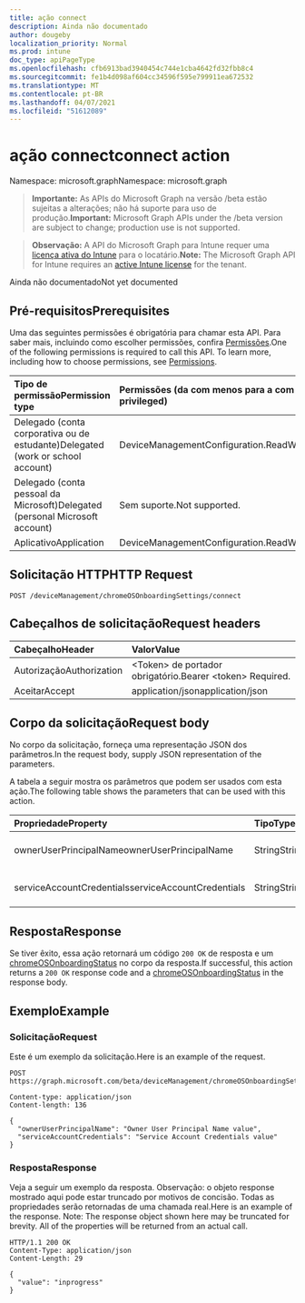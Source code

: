 ```yaml
---
title: ação connect
description: Ainda não documentado
author: dougeby
localization_priority: Normal
ms.prod: intune
doc_type: apiPageType
ms.openlocfilehash: cfb6913bad3940454c744e1cba4642fd32fbb8c4
ms.sourcegitcommit: fe1b4d098af604cc34596f595e799911ea672532
ms.translationtype: MT
ms.contentlocale: pt-BR
ms.lasthandoff: 04/07/2021
ms.locfileid: "51612089"
---
```

# <a name="connect-action"></a><span data-ttu-id="b95d6-103">ação connect</span><span class="sxs-lookup"><span data-stu-id="b95d6-103">connect action</span></span>

<span data-ttu-id="b95d6-104">Namespace: microsoft.graph</span><span class="sxs-lookup"><span data-stu-id="b95d6-104">Namespace: microsoft.graph</span></span>

> <span data-ttu-id="b95d6-105">**Importante:** As APIs do Microsoft Graph na versão /beta estão sujeitas a alterações; não há suporte para uso de produção.</span><span class="sxs-lookup"><span data-stu-id="b95d6-105">**Important:** Microsoft Graph APIs under the /beta version are subject to change; production use is not supported.</span></span>

> <span data-ttu-id="b95d6-106">**Observação:** A API do Microsoft Graph para Intune requer uma [licença ativa do Intune](https://go.microsoft.com/fwlink/?linkid=839381) para o locatário.</span><span class="sxs-lookup"><span data-stu-id="b95d6-106">**Note:** The Microsoft Graph API for Intune requires an [active Intune license](https://go.microsoft.com/fwlink/?linkid=839381) for the tenant.</span></span>

<span data-ttu-id="b95d6-107">Ainda não documentado</span><span class="sxs-lookup"><span data-stu-id="b95d6-107">Not yet documented</span></span>

## <a name="prerequisites"></a><span data-ttu-id="b95d6-108">Pré-requisitos</span><span class="sxs-lookup"><span data-stu-id="b95d6-108">Prerequisites</span></span>
<span data-ttu-id="b95d6-p101">Uma das seguintes permissões é obrigatória para chamar esta API. Para saber mais, incluindo como escolher permissões, confira [Permissões](/graph/permissions-reference).</span><span class="sxs-lookup"><span data-stu-id="b95d6-p101">One of the following permissions is required to call this API. To learn more, including how to choose permissions, see [Permissions](/graph/permissions-reference).</span></span>

|<span data-ttu-id="b95d6-111">Tipo de permissão</span><span class="sxs-lookup"><span data-stu-id="b95d6-111">Permission type</span></span>|<span data-ttu-id="b95d6-112">Permissões (da com menos para a com mais privilégios)</span><span class="sxs-lookup"><span data-stu-id="b95d6-112">Permissions (from least to most privileged)</span></span>|
|:---|:---|
|<span data-ttu-id="b95d6-113">Delegado (conta corporativa ou de estudante)</span><span class="sxs-lookup"><span data-stu-id="b95d6-113">Delegated (work or school account)</span></span>|<span data-ttu-id="b95d6-114">DeviceManagementConfiguration.ReadWrite.All</span><span class="sxs-lookup"><span data-stu-id="b95d6-114">DeviceManagementConfiguration.ReadWrite.All</span></span>|
|<span data-ttu-id="b95d6-115">Delegado (conta pessoal da Microsoft)</span><span class="sxs-lookup"><span data-stu-id="b95d6-115">Delegated (personal Microsoft account)</span></span>|<span data-ttu-id="b95d6-116">Sem suporte.</span><span class="sxs-lookup"><span data-stu-id="b95d6-116">Not supported.</span></span>|
|<span data-ttu-id="b95d6-117">Aplicativo</span><span class="sxs-lookup"><span data-stu-id="b95d6-117">Application</span></span>|<span data-ttu-id="b95d6-118">DeviceManagementConfiguration.ReadWrite.All</span><span class="sxs-lookup"><span data-stu-id="b95d6-118">DeviceManagementConfiguration.ReadWrite.All</span></span>|

## <a name="http-request"></a><span data-ttu-id="b95d6-119">Solicitação HTTP</span><span class="sxs-lookup"><span data-stu-id="b95d6-119">HTTP Request</span></span>
<!-- {
  "blockType": "ignored"
}
-->
``` http
POST /deviceManagement/chromeOSOnboardingSettings/connect
```

## <a name="request-headers"></a><span data-ttu-id="b95d6-120">Cabeçalhos de solicitação</span><span class="sxs-lookup"><span data-stu-id="b95d6-120">Request headers</span></span>
|<span data-ttu-id="b95d6-121">Cabeçalho</span><span class="sxs-lookup"><span data-stu-id="b95d6-121">Header</span></span>|<span data-ttu-id="b95d6-122">Valor</span><span class="sxs-lookup"><span data-stu-id="b95d6-122">Value</span></span>|
|:---|:---|
|<span data-ttu-id="b95d6-123">Autorização</span><span class="sxs-lookup"><span data-stu-id="b95d6-123">Authorization</span></span>|<span data-ttu-id="b95d6-124">&lt;Token&gt; de portador obrigatório.</span><span class="sxs-lookup"><span data-stu-id="b95d6-124">Bearer &lt;token&gt; Required.</span></span>|
|<span data-ttu-id="b95d6-125">Aceitar</span><span class="sxs-lookup"><span data-stu-id="b95d6-125">Accept</span></span>|<span data-ttu-id="b95d6-126">application/json</span><span class="sxs-lookup"><span data-stu-id="b95d6-126">application/json</span></span>|

## <a name="request-body"></a><span data-ttu-id="b95d6-127">Corpo da solicitação</span><span class="sxs-lookup"><span data-stu-id="b95d6-127">Request body</span></span>
<span data-ttu-id="b95d6-128">No corpo da solicitação, forneça uma representação JSON dos parâmetros.</span><span class="sxs-lookup"><span data-stu-id="b95d6-128">In the request body, supply JSON representation of the parameters.</span></span>

<span data-ttu-id="b95d6-129">A tabela a seguir mostra os parâmetros que podem ser usados com esta ação.</span><span class="sxs-lookup"><span data-stu-id="b95d6-129">The following table shows the parameters that can be used with this action.</span></span>

|<span data-ttu-id="b95d6-130">Propriedade</span><span class="sxs-lookup"><span data-stu-id="b95d6-130">Property</span></span>|<span data-ttu-id="b95d6-131">Tipo</span><span class="sxs-lookup"><span data-stu-id="b95d6-131">Type</span></span>|<span data-ttu-id="b95d6-132">Descrição</span><span class="sxs-lookup"><span data-stu-id="b95d6-132">Description</span></span>|
|:---|:---|:---|
|<span data-ttu-id="b95d6-133">ownerUserPrincipalName</span><span class="sxs-lookup"><span data-stu-id="b95d6-133">ownerUserPrincipalName</span></span>|<span data-ttu-id="b95d6-134">String</span><span class="sxs-lookup"><span data-stu-id="b95d6-134">String</span></span>|<span data-ttu-id="b95d6-135">Ainda não documentado</span><span class="sxs-lookup"><span data-stu-id="b95d6-135">Not yet documented</span></span>|
|<span data-ttu-id="b95d6-136">serviceAccountCredentials</span><span class="sxs-lookup"><span data-stu-id="b95d6-136">serviceAccountCredentials</span></span>|<span data-ttu-id="b95d6-137">String</span><span class="sxs-lookup"><span data-stu-id="b95d6-137">String</span></span>|<span data-ttu-id="b95d6-138">Ainda não documentado</span><span class="sxs-lookup"><span data-stu-id="b95d6-138">Not yet documented</span></span>|



## <a name="response"></a><span data-ttu-id="b95d6-139">Resposta</span><span class="sxs-lookup"><span data-stu-id="b95d6-139">Response</span></span>
<span data-ttu-id="b95d6-140">Se tiver êxito, essa ação retornará um código `200 OK` de resposta e um [chromeOSOnboardingStatus](../resources/intune-chromebooksync-chromeosonboardingstatus.md) no corpo da resposta.</span><span class="sxs-lookup"><span data-stu-id="b95d6-140">If successful, this action returns a `200 OK` response code and a [chromeOSOnboardingStatus](../resources/intune-chromebooksync-chromeosonboardingstatus.md) in the response body.</span></span>

## <a name="example"></a><span data-ttu-id="b95d6-141">Exemplo</span><span class="sxs-lookup"><span data-stu-id="b95d6-141">Example</span></span>

### <a name="request"></a><span data-ttu-id="b95d6-142">Solicitação</span><span class="sxs-lookup"><span data-stu-id="b95d6-142">Request</span></span>
<span data-ttu-id="b95d6-143">Este é um exemplo da solicitação.</span><span class="sxs-lookup"><span data-stu-id="b95d6-143">Here is an example of the request.</span></span>
``` http
POST https://graph.microsoft.com/beta/deviceManagement/chromeOSOnboardingSettings/connect

Content-type: application/json
Content-length: 136

{
  "ownerUserPrincipalName": "Owner User Principal Name value",
  "serviceAccountCredentials": "Service Account Credentials value"
}
```

### <a name="response"></a><span data-ttu-id="b95d6-144">Resposta</span><span class="sxs-lookup"><span data-stu-id="b95d6-144">Response</span></span>
<span data-ttu-id="b95d6-p102">Veja a seguir um exemplo da resposta. Observação: o objeto response mostrado aqui pode estar truncado por motivos de concisão. Todas as propriedades serão retornadas de uma chamada real.</span><span class="sxs-lookup"><span data-stu-id="b95d6-p102">Here is an example of the response. Note: The response object shown here may be truncated for brevity. All of the properties will be returned from an actual call.</span></span>
``` http
HTTP/1.1 200 OK
Content-Type: application/json
Content-Length: 29

{
  "value": "inprogress"
}
```




